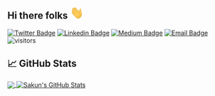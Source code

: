 ## Hi there folks <img src="./assets/wave.gif" width="30px">



<!--
	👋
**sakun9526/sakun9526** is a ✨ _special_ ✨ repository because its `README.md` (this file) appears on your GitHub profile.

Here are some ideas to get you started:

- 🔭 I’m currently working on ...
- 🌱 I’m currently learning ...
- 👯 I’m looking to collaborate on ...
- 🤔 I’m looking for help with ...
- 💬 Ask me about ...
- 📫 How to reach me: ...
- 😄 Pronouns: ...
- ⚡ Fun fact: ...
-->

<!-- ICON WITH LINKS  -->

[![Twitter Badge](https://img.shields.io/badge/-@SakunPushpitha-1ca0f1?style=flat-square&labelColor=1ca0f1&logo=twitter&logoColor=white&link=https://twitter.com/SakunPushpitha)](https://twitter.com/SakunPushpitha) [![Linkedin Badge](https://img.shields.io/badge/-SakunRathnayaka-blue?style=flat-square&logo=Linkedin&logoColor=white&link=https://www.linkedin.com/in/sakun-rathnayaka-678140126/)](https://www.linkedin.com/in/sakun-rathnayaka-678140126/) [![Medium Badge](https://img.shields.io/badge/-@sakunrathnayaka-03a57a?style=flat-square&labelColor=000000&logo=Medium&link=https://medium.com/@sakunrathnayaka)](https://medium.com/@sakunrathnayaka)
[![Email Badge](https://img.shields.io/badge/-sakunrathnayaka@yahoo.com-c14438?style=flat-square&logo=mail&logoColor=white&link=mailto:sakunrathnayaka@yahoo.com)](mailto:sakunrathnayaka@yahoo.com) ![visitors](https://visitor-badge.glitch.me/badge?page_id=sakun9526.sakun9526)


<!-- GIHUB STATUS SECTION -->

## &#x1f4c8; GitHub Stats

<a href="https://github.com/sakun9526/sakun9526">
  <img align="center" src="https://github-readme-stats.vercel.app/api/top-langs/?username=sakun9526&count_private=true&hide=html,css&title_color=ffffff&text_color=c9cacc&icon_color=2bbc8a&bg_color=1d1f21" />
</a>
<a href="https://github.com/sakun9526/sakun9526">
  <img align="center" src="https://github-readme-stats.vercel.app/api?username=sakun9526&show_icons=true&line_height=27&count_private=true&title_color=ffffff&text_color=c9cacc&icon_color=2bbc8a&bg_color=1d1f21" alt="Sakun's GitHub Stats" />
</a>


